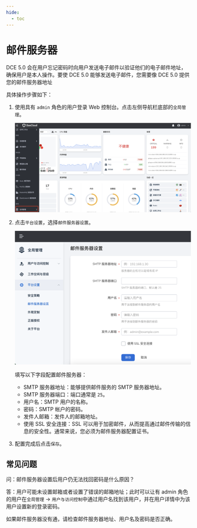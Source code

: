 ```yaml
---
hide:
  - toc
---
```


# 邮件服务器

DCE 5.0 会在用户忘记密码时向用户发送电子邮件以验证他们的电子邮件地址，确保用户是本人操作。要使 DCE 5.0 能够发送电子邮件，您需要像 DCE 5.0 提供您的邮件服务器地址

具体操作步骤如下：

1. 使用具有 `admin` 角色的用户登录 Web 控制台。点击左侧导航栏底部的`全局管理`。

    ![全局管理](../../images/ws01.png)

2. 点击`平台设置`，选择`邮件服务器设置`。

    ![邮件服务器](../../images/mail01.png)

    填写以下字段配置邮件服务器：

    - SMTP 服务器地址：能够提供邮件服务的 SMTP 服务器地址。
    - SMTP 服务器端口：端口通常是 `25`。
    - 用户名：SMTP 用户的名称。
    - 密码：SMTP 帐户的密码。
    - 发件人邮箱：发件人的邮箱地址。
    - 使用 SSL 安全连接：SSL 可以用于加密邮件，从而提高通过邮件传输的信息的安全性。通常来说，您必须为邮件服务器配置证书。

3. 配置完成后点击`保存`。

## 常见问题

问：邮件服务器设置后用户仍无法找回密码是什么原因？

答：用户可能未设置邮箱或者设置了错误的邮箱地址；此时可以让有 admin 角色的用户在`全局管理` -> `用户与访问控制`中通过用户名找到该用户，并在用户详情中为该用户设置新的登录密码。

如果邮件服务器没有通，请检查邮件服务器地址、用户名及密码是否正确。
